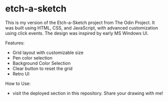# etch-a-sketch

This is my version of the Etch-a-Sketch project from The Odin Project. It was built using HTML, CSS, and JavaScript, with advanced customization using click events. The design was inspired by early MS Windows UI.

Features:
- Grid layout with customizable size
- Pen color selection
- Background Color Selection
- Clear button to reset the grid
- Retro UI

How to Use:
- visit the deployed section in this repository. Share your drawing with me!
